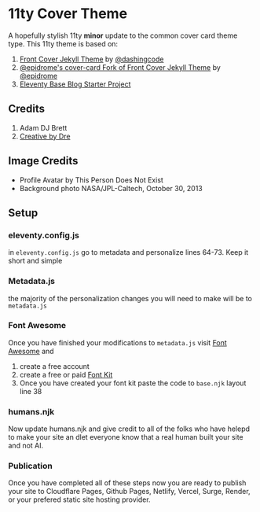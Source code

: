 # 11ty Cover Theme
A hopefully stylish 11ty **minor** update to the common cover card theme type. This 11ty theme is based on:
1. [Front Cover Jekyll Theme](https://github.com/dashingcode/front-cover) by [@dashingcode](https://github.com/dashingcode/front-cover)
2. [@epidrome's cover-card Fork of Front Cover Jekyll Theme](https://github.com/epidrome/cover-card) by [@epidrome](https://github.com/epidrome/cover-card)
3. [Eleventy Base Blog Starter Project](https://github.com/11ty/eleventy-base-blog)

## Credits
1. Adam DJ Brett
2. [Creative by Dre](https://www.creativitas.dev/)

## Image Credits
- Profile Avatar by This Person Does Not Exist
- Background photo NASA/JPL-Caltech, October 30, 2013

## Setup

### eleventy.config.js
in `eleventy.config.js` go to metadata and personalize lines 64-73. Keep it short and simple

### Metadata.js
the majority of the personalization changes you will need to make will be to `metadata.js`

### Font Awesome
Once you have finished your modifications to `metadata.js` visit [Font Awesome](https://fontawesome.com/) and 
1. create a free account
2. create a free or paid [Font Kit](https://fontawesome.com/kits)
3. Once you have created your font kit paste the code to `base.njk` layout line 38

### humans.njk
Now update humans.njk and give credit to all of the folks who have helepd to make your site an dlet everyone know that a real human built your site and not AI.

### Publication
Once you have completed all of these steps now you are ready to publish your site to Cloudflare Pages, Github Pages, Netlify, Vercel, Surge, Render, or your prefered static site hosting provider.

